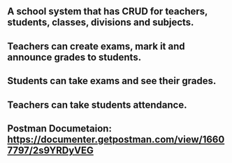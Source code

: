 ## A school system that has CRUD for teachers, students, classes, divisions and subjects.

## Teachers can create exams, mark it and announce grades to students.

## Students can take exams and see their grades.

## Teachers can take students attendance.

## Postman Documetaion: https://documenter.getpostman.com/view/16607797/2s9YRDyVEG
